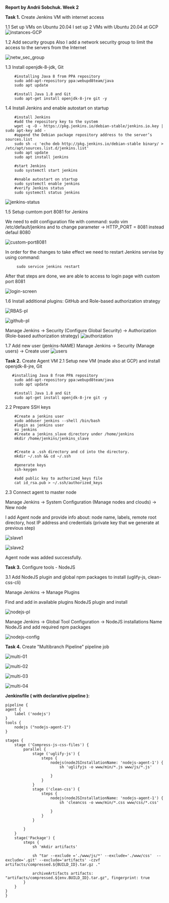 **Report by Andrii Sobchuk. Week 2**

**Task 1.** Create Jenkins VM with internet access 

1.1 Set up VMs on Ubuntu 20.04
I set up 2 VMs with Ubuntu 20.04 at GCP  
![instances-GCP](https://user-images.githubusercontent.com/86925275/137642315-c057f7ec-7545-45b0-9415-d844f5f13c4c.png)

1.2 Add security groups
Also I add a network security group to limit the access to the servers from the Internet

![netw_sec_group](https://user-images.githubusercontent.com/86925275/137642450-9ed656f7-38ae-4387-a4f2-d5c125ac1ba5.png)

1.3 Install openjdk-8-jdk, Git 

        #installing Java 8 from PPA repository
        sudo add-apt-repository ppa:webupd8team/java
        sudo apt update

        #install Java 1.8 and Git
        sudo apt-get install openjdk-8-jre git -y
  
  1.4  Install Jenkins and enable autostart on startup 
  
        #install Jenkins
        #add the repository key to the system
        wget -q -O - https://pkg.jenkins.io/debian-stable/jenkins.io.key | sudo apt-key add -
        #append the Debian package repository address to the server’s sources.list
        sudo sh -c 'echo deb http://pkg.jenkins.io/debian-stable binary/ > /etc/apt/sources.list.d/jenkins.list'
        sudo apt update
        sudo apt install jenkins
        
        #start Jenkins
        sudo systemctl start jenkins
        
        #enable autostart on startup
        sudo systemctl enable jenkins 
        #verify Jenkins status
        sudo systemctl status jenkins

![jenkins-status](https://user-images.githubusercontent.com/86925275/137643383-414e6426-e971-45cf-9e5a-f100c93559bb.png)

 1.5 Setup cumtom port 8081 for Jenkins    
 
 We need to edit configuration file with command: sudo vim /etc/default/jenkins and to change parameter  -> HTTP_PORT = 8081 instead defaul 8080
 
 ![custom-port8081](https://user-images.githubusercontent.com/86925275/137643752-e3033582-e961-455f-94a6-8531f39aa2b0.png)
 
 In order for the changes to take effect we need to restart Jenkins servise by using command:
         
         sudo service jenkins restart
 After that steps are done, we are able to access to login page with custom port 8081
 
 ![login-screen](https://user-images.githubusercontent.com/86925275/137643898-2ba2f34c-c156-4e69-b851-dea62821f9c9.png)

 
 1.6 Install additional plugins: GitHub and Role-based authorization strategy
 
 ![RBAS-pl](https://user-images.githubusercontent.com/86925275/137644502-2c65d5b0-1177-4264-b57e-cd24ed37c3ff.png)
 
 ![github-pl](https://user-images.githubusercontent.com/86925275/137644517-f671b543-8e47-4c19-9e15-6b132d6b2429.png)


Manage Jenkins -> Security (Configure Global Security) -> Authorization (Role-based authorization strategy)
![authorization](https://user-images.githubusercontent.com/86925275/137644824-7b0b9019-d6ae-454b-8a7d-34c3ded0f5b6.png)

1.7 Add new user (jenkins-NAME)
Manage Jenkins -> Security (Manage users) -> Create user
![users](https://user-images.githubusercontent.com/86925275/137644840-ee05a96c-26b7-49e6-ac3c-0d1c6bfe7fa4.png)


**Task 2.** Create Agent VM
2.1 Setup new VM (made also at GCP) and install openjdk-8-jre, Git 
                
       #installing Java 8 from PPA repository
        sudo add-apt-repository ppa:webupd8team/java
        sudo apt update

        #install Java 1.8 and Git
        sudo apt-get install openjdk-8-jre git -y
        
2.2 Prepare SSH keys

        #Create a jenkins user
        sudo adduser jenkins --shell /bin/bash
        #login as jenkins user
        su jenkins
        #Create a jenkins_slave directory under /home/jenkins
        mkdir /home/jenkins/jenkins_slave


        #Create a .ssh directory and cd into the directory.
        mkdir ~/.ssh && cd ~/.ssh

        #generate keys
        ssh-keygen

        #add public key to authorized_keys file 
        cat id_rsa.pub > ~/.ssh/authorized_keys

2.3 Connect agent to master node

Manage Jenkins -> System Configuration (Manage nodes and clouds) -> New node

I add Agent node and provide info about: node name, labels, remote root directory, host IP address and credentials (private key that we generate at previous step)

![slave1](https://user-images.githubusercontent.com/86925275/137645762-f4f03de0-af4d-4251-92f9-fd02b970ae7f.png)

![slave2](https://user-images.githubusercontent.com/86925275/137645768-65b85ffb-646a-421e-b02f-0cecb7f61dda.png)

Agent node was added successfully. 

**Task 3.** Configure  tools - NodeJS

3.1 Add NodeJS plugin and global npm packages to install (uglify-js, clean-css-cli)

Manage Jenkins -> Manage Plugins 

Find and add in available plugins NodeJS plugin and install 

![nodejs-pl](https://user-images.githubusercontent.com/86925275/137646113-9453da4d-a388-4d52-b4dc-6efdc2c8f2ac.png)

Manage Jenkins -> Global Tool Configuration -> NodeJS installations 
Name NodeJS and add required npm packages 

![nodejs-config](https://user-images.githubusercontent.com/86925275/137646203-b5f38b00-aa7c-4d3f-be63-8d65a394739f.png)



**Task 4.** Create "Multibranch Pipeline" pipeline job 


![multi-01](https://user-images.githubusercontent.com/86925275/137646502-881312a2-9135-4b64-9b62-a8e0382e5d7c.png)

![multi-02](https://user-images.githubusercontent.com/86925275/137646512-2ab90763-5f7f-4d76-b04f-a28c31fd6706.png)

![multi-03](https://user-images.githubusercontent.com/86925275/137646519-7d2d0c9b-eb84-4552-829a-db16d07cad57.png)

![multi-04](https://user-images.githubusercontent.com/86925275/137646521-85693db4-611e-4972-87db-459191453495.png)

**Jenkinsfile ( with declarative pipeline ):**

    pipeline {
    agent {
        label ('nodejs')
    }
    tools {
        nodejs ("nodejs-agent-1")
    }
    
    stages {
        stage ('Compress-js-css-files') {
            parallel {
                stage ('uglify-js') {
                    steps {
                        nodejs(nodeJSInstallationName: 'nodejs-agent-1') {
                            sh 'uglifyjs -o www/min/*.js www/js/*.js'
                            
                        }
                    }
                }
                stage ('clean-css') {
                    steps {
                        nodejs(nodeJSInstallationName: 'nodejs-agent-1') {
                            sh 'cleancss -o www/min/*.css www/css/*.css'
                            
                        }
                    }
                }
                
            }
        }
        stage('Package') {
            steps {
                sh 'mkdir artifacts'
                
                sh "tar --exclude ='./www/js/*' --exclude='./www/css'  --exclude='.git' --exclude='artifacts' -czvf  artifacts/compressed.${BUILD_ID}.tar.gz ."
                
                archiveArtifacts artifacts: "artifacts/compressed.${env.BUILD_ID}.tar.gz", fingerprint: true
            }
        }
    }
    }
 

